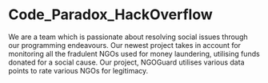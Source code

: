 # Code_Paradox_HackOverflow
We are a team which is passionate about resolving social issues through our programming endeavours. Our newest project takes in account for monitoring all the fradulent NGOs used for money laundering, utilising funds donated for a social cause. Our project, NGOGuard utilises various data points to rate various NGOs for legitimacy.
